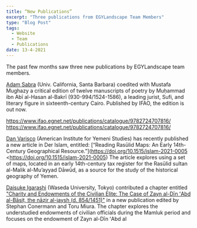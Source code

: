 ```yaml
---
title: “New Publications”
excerpt: "Three publications from EGYLandscape Team Members"
type: "Blog Post"
tags:
  - Website
  - Team
  - Publications
date: 13-4-2021
---
```


The past few months saw three new publications by EGYLandscape team members.

[Adam Sabra](https://www.egylandscape.org/members/AdamSabra/) (Univ. California, Santa Barbara) coedited with Mustafa Mughazy a critical edition of twelve manuscripts of poetry by Muḥammad ibn Abī al-Hasan al-Bakrī (930-994/1524-1586), a leading jurist, Sufi, and literary figure in sixteenth-century Cairo. Published by IFAO, the edition is out now.

https://www.ifao.egnet.net/publications/catalogue/9782724707816/ <https://www.ifao.egnet.net/publications/catalogue/9782724707816/>


[Dan Varisco](https://www.egylandscape.org/members/DanielVarisco/) (American Institute for Yemeni Studies) has recently published a new article in Der Islam, entitled: [“Reading Rasūlid Maps: An Early 14th-Century Geographical Resource.”](https://doi.org/10.1515/islam-2021-0005 <https://doi.org/10.1515/islam-2021-0005) The article explores using a set of maps, located in an early 14th-century tax register for the Rasūlid sultan al-Malik al-Mu’ayyad Dāwūd, as a source for the study of the historical geography of Yemen.

[Daisuke Igarashi](https://www.egylandscape.org/members/DaisukeIgarashi/) (Waseda University, Tokyo) contributed a chapter entitled ["Charity and Endowments of the Civilian Elite: The Case of Zayn al-Dīn ʻAbd al-Bāsiṭ, the nāẓir al-jaysh (d. 854/1451)"](https://www.academia.edu/46529847/Charity_and_Endowments_of_the_Civilian_Elite_The_Case_of_Zayn_al_D%C4%ABn_%CA%BBAbd_al_B%C4%81si%E1%B9%AD_the_n%C4%81%E1%BA%93ir_al_jaysh_d_854_1451_) in a new publication edited by Stephan Conermann and Toru Miura. The chapter explores the understudied endowments of civilian officials during the Mamluk period and focuses on the endowment of Zayn al-Dīn ʻAbd al
